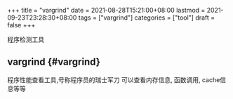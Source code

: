 +++
title = "vargrind"
date = 2021-08-28T15:21:00+08:00
lastmod = 2021-09-23T23:28:30+08:00
tags = ["vargrind"]
categories = ["tool"]
draft = false
+++

程序检测工具

<!--more-->


## vargrind {#vargrind}

程序性能查看工具,号称程序员的瑞士军刀
可以查看内存信息, 函数调用, cache信息等等